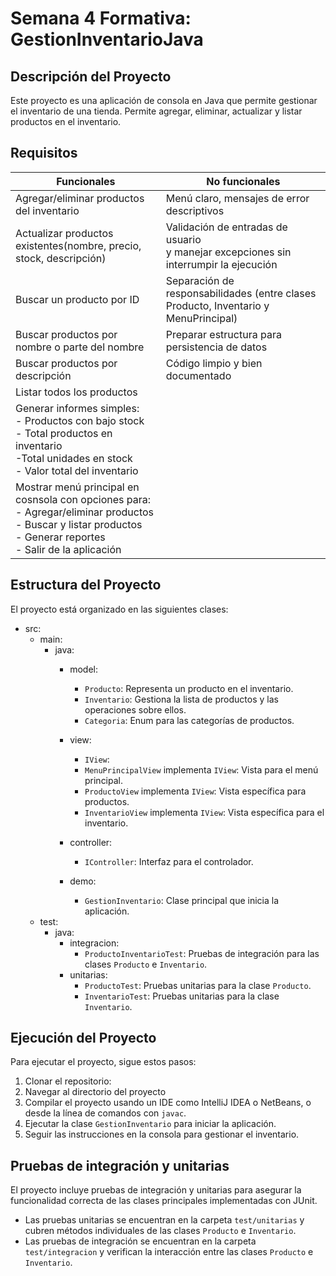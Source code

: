 # Semana 4 Formativa: GestionInventarioJava

## Descripción del Proyecto
Este proyecto es una aplicación de consola en Java que permite gestionar el inventario de una tienda.
Permite agregar, eliminar, actualizar y listar productos en el inventario.

## Requisitos
| Funcionales                                                                                                                                                                | No funcionales                                                                             |
|----------------------------------------------------------------------------------------------------------------------------------------------------------------------------|--------------------------------------------------------------------------------------------|
| Agregar/eliminar productos del inventario                                                                                                                                  | Menú claro, mensajes de error descriptivos                                                 |
| Actualizar productos existentes(nombre, precio, stock, descripción)                                                                                                        | Validación de entradas de usuario <br/>y manejar excepciones sin interrumpir la ejecución  |
| Buscar un producto por ID                                                                                                                                                  | Separación de responsabilidades (entre clases Producto, Inventario y MenuPrincipal)        |
| Buscar productos por nombre o parte del nombre                                                                                                                             | Preparar estructura para persistencia de datos                                             |
| Buscar productos por descripción                                                                                                                                           | Código limpio y bien documentado                                                           |
| Listar todos los productos                                                                                                                                                 |                                                                                            |
| Generar informes simples:<br/>- Productos con bajo stock<br/>- Total productos en inventario <br/>-Total unidades en stock<br/>- Valor total del inventario                |                                                                                            |
| Mostrar menú principal en cosnsola con opciones para:<br/>- Agregar/eliminar productos<br/>- Buscar y listar productos<br/>- Generar reportes<br/>- Salir de la aplicación ||

## Estructura del Proyecto

El proyecto está organizado en las siguientes clases:
- src:
  - main:
    - java:
      - model:
        - `Producto`: Representa un producto en el inventario.
        - `Inventario`: Gestiona la lista de productos y las operaciones sobre ellos.
        - `Categoria`: Enum para las categorías de productos.

      - view:
          - `IView`: 
          - `MenuPrincipalView` implementa `IView`: Vista para el menú principal.
          - `ProductoView` implementa `IView`: Vista específica para productos.
          - `InventarioView` implementa `IView`: Vista específica para el inventario.

      - controller:
          - `IController`: Interfaz para el controlador.

      - demo:
        - `GestionInventario`: Clase principal que inicia la aplicación.
  - test:
    - java:
      - integracion:
        - `ProductoInventarioTest`: Pruebas de integración para las clases `Producto` e `Inventario`.
      - unitarias:
        - `ProductoTest`: Pruebas unitarias para la clase `Producto`.
        - `InventarioTest`: Pruebas unitarias para la clase `Inventario`.

## Ejecución del Proyecto
Para ejecutar el proyecto, sigue estos pasos:
1. Clonar el repositorio:
2. Navegar al directorio del proyecto
3. Compilar el proyecto usando un IDE como IntelliJ IDEA o NetBeans, o desde la línea de comandos con `javac`.
4. Ejecutar la clase `GestionInventario` para iniciar la aplicación.
5. Seguir las instrucciones en la consola para gestionar el inventario.

## Pruebas de integración y unitarias
El proyecto incluye pruebas de integración y unitarias para asegurar la funcionalidad correcta de las clases principales
implementadas con JUnit.
- Las pruebas unitarias se encuentran en la carpeta `test/unitarias` y cubren métodos individuales de las clases `Producto` e `Inventario`.
- Las pruebas de integración se encuentran en la carpeta `test/integracion` y verifican la interacción entre las clases `Producto` e `Inventario`.
